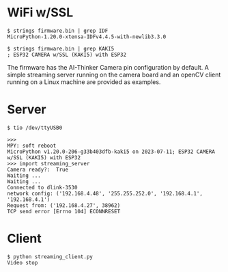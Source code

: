 
# WiFi w/SSL
```
$ strings firmware.bin | grep IDF
MicroPython-1.20.0-xtensa-IDFv4.4.5-with-newlib3.3.0

$ strings firmware.bin | grep KAKI5
; ESP32 CAMERA w/SSL (KAKI5) with ESP32
```

The firmware has the AI-Thinker Camera pin configuration by default. A simple streaming server running on the camera board and an openCV client running on a Linux machine are provided as examples.

# Server
```
$ tio /dev/ttyUSB0

>>> 
MPY: soft reboot
MicroPython v1.20.0-206-g33b403dfb-kaki5 on 2023-07-11; ESP32 CAMERA w/SSL (KAKI5) with ESP32
>>> import streaming_server
Camera ready?:  True
Waiting ...
Waiting ...
Connected to dlink-3530
network config: ('192.168.4.48', '255.255.252.0', '192.168.4.1', '192.168.4.1')
Request from: ('192.168.4.27', 38962)
TCP send error [Errno 104] ECONNRESET

```
# Client

```
$ python streaming_client.py
Video stop

```
